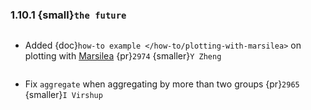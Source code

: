 ### 1.10.1 {small}`the future`


```{rubric} Docs
```

* Added {doc}`how-to example </how-to/plotting-with-marsilea>` on plotting with [Marsilea](https://marsilea.readthedocs.io) {pr}`2974` {smaller}`Y Zheng`

```{rubric} Bug fixes
```

* Fix `aggregate` when aggregating by more than two groups {pr}`2965` {smaller}`I Virshup`

```{rubric} Performance
```
